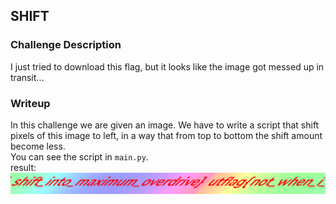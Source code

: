 ## SHIFT

### Challenge Description
I just tried to download this flag, but it looks like the image got messed up in transit...   

### Writeup
In this challenge we are given an image. We have to write a script that shift pixels of this image to left, in a way that from top to bottom the shift amount become less.  
You can see the script in `main.py`.  
result:  
![res](https://github.com/aahsani/CTFWriteups/blob/master/UTCTF2021/SHIFT/res.png)
